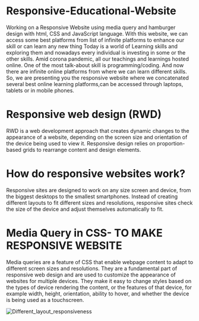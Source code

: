 # Responsive-Educational-Website
Working on a Responsive Website using media query and hamburger design with html, CSS and JavaScript language. With this website, we can access some best platforms from list of infinite platforms to enhance our skill or can learn any new thing
Today is a world of Learning skills and exploring them and nowadays every individual is investing in some or the other skills. Amid corona pandemic, all our teachings and learnings hosted online. One of the most talk-about skill is programming/coding.
And now there are infinite online platforms from where we can learn different skills. So, we are presenting you the responsive website where we concatenated several best online learning platforms,can be accessed through laptops, tablets or in mobile phones.

# Responsive web design (RWD)
RWD is a web development approach that creates dynamic changes to the appearance of a website, depending on the screen size and orientation of the device being used to view it. Responsive design relies on proportion-based grids to rearrange content and design elements.

# How do responsive websites work?
Responsive sites are designed to work on any size screen and device, from the biggest desktops to the smallest smartphones. Instead of creating different layouts to fit different sizes and resolutions, responsive sites check the size of the device and adjust themselves automatically to fit.

# Media Query in CSS- TO MAKE RESPONSIVE WEBSITE
Media queries are a feature of CSS that enable webpage content to adapt to different screen sizes and resolutions. They are a fundamental part of responsive web design and are used to customize the appearance of websites for multiple devices. They make it easy to change styles based on the types of device rendering the content, or the features of that device, for example width, height, orientation, ability to hover, and whether the device is being used as a touchscreen.

![Different_layout_responsiveness](https://user-images.githubusercontent.com/77229345/123216229-f00ecb00-d4e6-11eb-8d5e-11a4a89da0e6.png)

